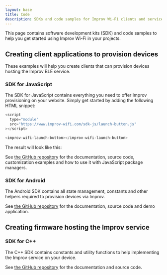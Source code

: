 ```yaml
---
layout: base
title: Code
description: SDKs and code samples for Improv Wi-Fi clients and services.
---
```


This page contains software development kits (SDK) and code samples to help you get started using Improv Wi-Fi in your projects.

## Creating client applications to provision devices

These examples will help you create clients that can provision devices hosting the Improv BLE service.

### SDK for JavaScript

The SDK for JavaScript contains everything you need to offer Improv provisioning on your website. Simply get started by adding the following HTML snippet:

```js
<script
  type="module"
  src="https://www.improv-wifi.com/sdk-js/launch-button.js"
></script>

<improv-wifi-launch-button></improv-wifi-launch-button>
```

The result will look like this:

> <improv-wifi-launch-button></improv-wifi-launch-button>

See [the GitHub repository](https://github.com/improv-wifi/sdk-js) for the documentation, source code, customization examples and how to use it with JavaScript package managers.

### SDK for Android

The Android SDK contains all state management, constants and other helpers required to provision devices via Improv.

See [the GitHub repository](https://github.com/improv-wifi/sdk-android) for the documentation, source code and demo application.

## Creating firmware hosting the Improv service

### SDK for C++

The C++ SDK contains constants and utility functions to help implementing the Improv service on your device.

See [the GitHub repository](https://github.com/improv-wifi/sdk-cpp) for the documentation and source code.
